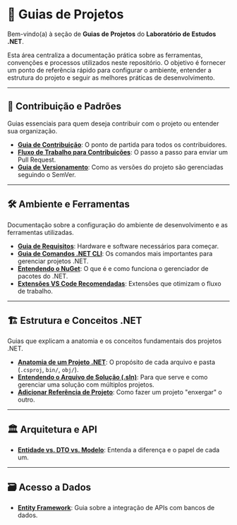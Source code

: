 # 🧭 Guias de Projetos

Bem-vindo(a) à seção de **Guias de Projetos** do **Laboratório de Estudos .NET**.

Esta área centraliza a documentação prática sobre as ferramentas, convenções e processos utilizados neste repositório. O objetivo é fornecer um ponto de referência rápido para configurar o ambiente, entender a estrutura do projeto e seguir as melhores práticas de desenvolvimento.

---

## 🤝 Contribuição e Padrões

Guias essenciais para quem deseja contribuir com o projeto ou entender sua organização.

- **[Guia de Contribuição](../../.github/CONTRIBUTING.md)**: O ponto de partida para todos os contribuidores.
- **[Fluxo de Trabalho para Contribuições](../../.github/Workflow-for-contributions.md)**: O passo a passo para enviar um Pull Request.
- **[Guia de Versionamento](../../.github/versioning-guide.md)**: Como as versões do projeto são gerenciadas seguindo o SemVer.

---

## 🛠️ Ambiente e Ferramentas

Documentação sobre a configuração do ambiente de desenvolvimento e as ferramentas utilizadas.

- **[Guia de Requisitos](./requirements-guide.md)**: Hardware e software necessários para começar.
- **[Guia de Comandos .NET CLI](./dotnet-cli-guide.md)**: Os comandos mais importantes para gerenciar projetos .NET.
- **[Entendendo o NuGet](./nuget.md)**: O que é e como funciona o gerenciador de pacotes do .NET.
- **[Extensões VS Code Recomendadas](../../.github/vscode-extesions.md)**: Extensões que otimizam o fluxo de trabalho.

---

## 🏗️ Estrutura e Conceitos .NET

Guias que explicam a anatomia e os conceitos fundamentais dos projetos .NET.

- **[Anatomia de um Projeto .NET](./project-structure.md)**: O propósito de cada arquivo e pasta (`.csproj`, `bin/`, `obj/`).
- **[Entendendo o Arquivo de Solução (.sln)](./solution-file_.sln_.md)**: Para que serve e como gerenciar uma solução com múltiplos projetos.
- **[Adicionar Referência de Projeto](./add-project-reference.md)**: Como fazer um projeto "enxergar" o outro.

---

## 🏛️ Arquitetura e API

- **[Entidade vs. DTO vs. Modelo](./api/entity-vs-dto-vs-model.md)**: Entenda a diferença e o papel de cada um.

---

## 🗃️ Acesso a Dados

- **[Entity Framework](./api/entity-framework.md)**: Guia sobre a integração de APIs com bancos de dados.

